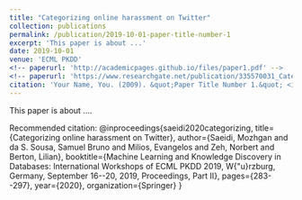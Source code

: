 ```yaml
---
title: "Categorizing online harassment on Twitter"
collection: publications
permalink: /publication/2019-10-01-paper-title-number-1
excerpt: 'This paper is about ...'
date: 2019-10-01
venue: 'ECML PKDD'
<!-- paperurl: 'http://academicpages.github.io/files/paper1.pdf' -->
<!-- paperurl: 'https://www.researchgate.net/publication/335570031_Categorizing_Online_Harassment_on_Twitter' -->
citation: 'Your Name, You. (2009). &quot;Paper Title Number 1.&quot; <i>Journal 1</i>. 1(1).'
---
```

This paper is about ....

<!-- [Download paper here]([http://academicpages.github.io/files/paper1.pdf](https://www.researchgate.net/profile/Samuel-Sousa-8/publication/335570031_Categorizing_Online_Harassment_on_Twitter/links/5d6dfe7c299bf1808d61c517/Categorizing-Online-Harassment-on-Twitter.pdf)) -->

Recommended citation: @inproceedings{saeidi2020categorizing,
  title={Categorizing online harassment on Twitter},
  author={Saeidi, Mozhgan and da S. Sousa, Samuel Bruno and Milios, Evangelos and Zeh, Norbert and Berton, Lilian},
  booktitle={Machine Learning and Knowledge Discovery in Databases: International Workshops of ECML PKDD 2019, W{\"u}rzburg, Germany, September 16--20, 2019, Proceedings, Part II},
  pages={283--297},
  year={2020},
  organization={Springer}
}
<!-- Your Name, You. (2009). "Paper Title Number 1." <i>Journal 1</i>. 1(1). -->

